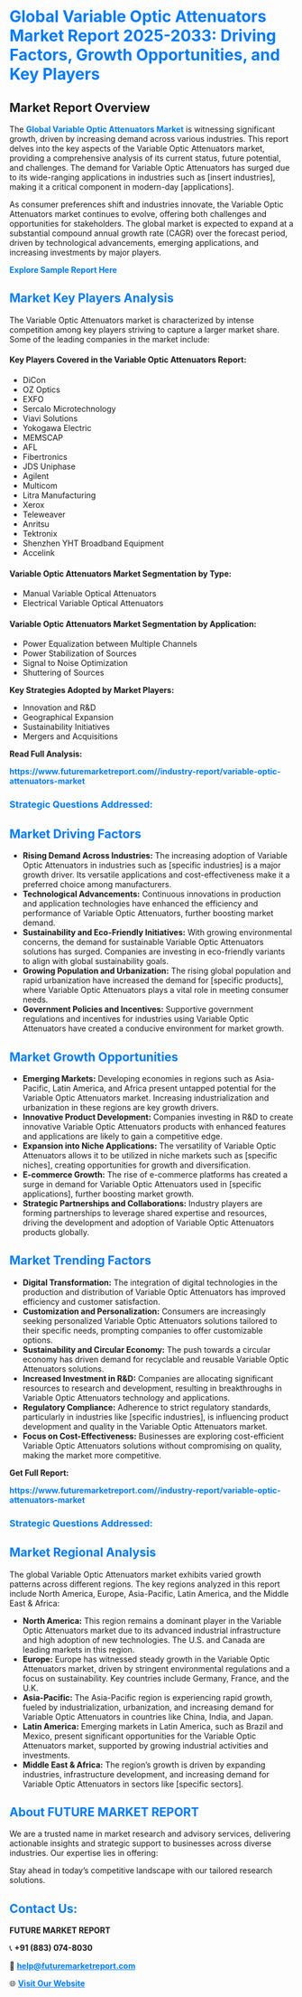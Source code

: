 <h1 style="color: #007BFF;">Global Variable Optic Attenuators Market Report 2025-2033: Driving Factors, Growth Opportunities, and Key Players</h1>

<section id="overview">
<h2>Market Report Overview</h2>
<p>The <a href="https://www.futuremarketreport.com//industry-report/variable-optic-attenuators-market" style="color: #007BFF; text-decoration: none;"><strong>Global Variable Optic Attenuators Market</strong></a> is witnessing significant growth, driven by increasing demand across various industries. This report delves into the key aspects of the Variable Optic Attenuators market, providing a comprehensive analysis of its current status, future potential, and challenges. The demand for Variable Optic Attenuators has surged due to its wide-ranging applications in industries such as [insert industries], making it a critical component in modern-day [applications].</p>
<p>As consumer preferences shift and industries innovate, the Variable Optic Attenuators market continues to evolve, offering both challenges and opportunities for stakeholders. The global market is expected to expand at a substantial compound annual growth rate (CAGR) over the forecast period, driven by technological advancements, emerging applications, and increasing investments by major players.</p>
</section>

<section id="overview">
<p><a href="https://www.futuremarketreport.com//request-sample/reportId=84733" style="color: #007BFF; text-decoration: none;"><strong>Explore Sample Report Here</strong></a></p>
</section>

<section id="key-players">
<h2 style="color: #007BFF;">Market Key Players Analysis</h2>
<p>The Variable Optic Attenuators market is characterized by intense competition among key players striving to capture a larger market share. Some of the leading companies in the market include:</p>
<h4>Key Players Covered in the Variable Optic Attenuators Report:</h4>
<ul><li>DiCon</li><li>OZ Optics</li><li>EXFO</li><li>Sercalo Microtechnology</li><li>Viavi Solutions</li><li>Yokogawa Electric</li><li>MEMSCAP</li><li>AFL</li><li>Fibertronics</li><li>JDS Uniphase</li><li>Agilent</li><li>Multicom</li><li>Litra Manufacturing</li><li>Xerox</li><li>Teleweaver</li><li>Anritsu</li><li>Tektronix</li><li>Shenzhen YHT Broadband Equipment</li><li>Accelink</li></ul>
<h4>Variable Optic Attenuators Market Segmentation by Type:</h4>
<ul><li>Manual Variable Optical Attenuators</li><li>Electrical Variable Optical Attenuators</li></ul>

<h4>Variable Optic Attenuators Market Segmentation by Application:</h4>
<ul><li>Power Equalization between Multiple Channels</li><li>Power Stabilization of Sources</li><li>Signal to Noise Optimization</li><li>Shuttering of Sources</li></ul>
<p><strong>Key Strategies Adopted by Market Players:</strong></p>
<ul>
<li>Innovation and R&D</li>
<li>Geographical Expansion</li>
<li>Sustainability Initiatives</li>
<li>Mergers and Acquisitions</li>
</ul>
</section>

<section>
<p><strong>Read Full Analysis: </strong></p><a href="https://www.futuremarketreport.com//industry-report/variable-optic-attenuators-market" style="color: #007BFF; text-decoration: none;"><strong>https://www.futuremarketreport.com//industry-report/variable-optic-attenuators-market</strong></a>
<h3 style="color: #007BFF;">Strategic Questions Addressed:</h3>
</section>

<section id="driving-factors">
<h2 style="color: #007BFF;">Market Driving Factors</h2>
<ul>
<li><strong>Rising Demand Across Industries:</strong> The increasing adoption of Variable Optic Attenuators in industries such as [specific industries] is a major growth driver. Its versatile applications and cost-effectiveness make it a preferred choice among manufacturers.</li>
<li><strong>Technological Advancements:</strong> Continuous innovations in production and application technologies have enhanced the efficiency and performance of Variable Optic Attenuators, further boosting market demand.</li>
<li><strong>Sustainability and Eco-Friendly Initiatives:</strong> With growing environmental concerns, the demand for sustainable Variable Optic Attenuators solutions has surged. Companies are investing in eco-friendly variants to align with global sustainability goals.</li>
<li><strong>Growing Population and Urbanization:</strong> The rising global population and rapid urbanization have increased the demand for [specific products], where Variable Optic Attenuators plays a vital role in meeting consumer needs.</li>
<li><strong>Government Policies and Incentives:</strong> Supportive government regulations and incentives for industries using Variable Optic Attenuators have created a conducive environment for market growth.</li>
</ul>
</section>

<section id="growth-opportunities">
<h2 style="color: #007BFF;">Market Growth Opportunities</h2>
<ul>
<li><strong>Emerging Markets:</strong> Developing economies in regions such as Asia-Pacific, Latin America, and Africa present untapped potential for the Variable Optic Attenuators market. Increasing industrialization and urbanization in these regions are key growth drivers.</li>
<li><strong>Innovative Product Development:</strong> Companies investing in R&D to create innovative Variable Optic Attenuators products with enhanced features and applications are likely to gain a competitive edge.</li>
<li><strong>Expansion into Niche Applications:</strong> The versatility of Variable Optic Attenuators allows it to be utilized in niche markets such as [specific niches], creating opportunities for growth and diversification.</li>
<li><strong>E-commerce Growth:</strong> The rise of e-commerce platforms has created a surge in demand for Variable Optic Attenuators used in [specific applications], further boosting market growth.</li>
<li><strong>Strategic Partnerships and Collaborations:</strong> Industry players are forming partnerships to leverage shared expertise and resources, driving the development and adoption of Variable Optic Attenuators products globally.</li>
</ul>
</section>

<section id="trending-factors">
<h2 style="color: #007BFF;">Market Trending Factors</h2>
<ul>
<li><strong>Digital Transformation:</strong> The integration of digital technologies in the production and distribution of Variable Optic Attenuators has improved efficiency and customer satisfaction.</li>
<li><strong>Customization and Personalization:</strong> Consumers are increasingly seeking personalized Variable Optic Attenuators solutions tailored to their specific needs, prompting companies to offer customizable options.</li>
<li><strong>Sustainability and Circular Economy:</strong> The push towards a circular economy has driven demand for recyclable and reusable Variable Optic Attenuators solutions.</li>
<li><strong>Increased Investment in R&D:</strong> Companies are allocating significant resources to research and development, resulting in breakthroughs in Variable Optic Attenuators technology and applications.</li>
<li><strong>Regulatory Compliance:</strong> Adherence to strict regulatory standards, particularly in industries like [specific industries], is influencing product development and quality in the Variable Optic Attenuators market.</li>
<li><strong>Focus on Cost-Effectiveness:</strong> Businesses are exploring cost-efficient Variable Optic Attenuators solutions without compromising on quality, making the market more competitive.</li>
</ul>
</section>

<section>
<p><strong>Get Full Report: </strong></p><a href="https://www.futuremarketreport.com//industry-report/variable-optic-attenuators-market" style="color: #007BFF; text-decoration: none;"><strong>https://www.futuremarketreport.com//industry-report/variable-optic-attenuators-market</strong></a>
<h3 style="color: #007BFF;">Strategic Questions Addressed:</h3>
</section>


<section id="regional-analysis">
<h2 style="color: #007BFF;">Market Regional Analysis</h2>
<p>The global Variable Optic Attenuators market exhibits varied growth patterns across different regions. The key regions analyzed in this report include North America, Europe, Asia-Pacific, Latin America, and the Middle East & Africa:</p>
<ul>
<li><strong>North America:</strong> This region remains a dominant player in the Variable Optic Attenuators market due to its advanced industrial infrastructure and high adoption of new technologies. The U.S. and Canada are leading markets in this region.</li>
<li><strong>Europe:</strong> Europe has witnessed steady growth in the Variable Optic Attenuators market, driven by stringent environmental regulations and a focus on sustainability. Key countries include Germany, France, and the U.K.</li>
<li><strong>Asia-Pacific:</strong> The Asia-Pacific region is experiencing rapid growth, fueled by industrialization, urbanization, and increasing demand for Variable Optic Attenuators in countries like China, India, and Japan.</li>
<li><strong>Latin America:</strong> Emerging markets in Latin America, such as Brazil and Mexico, present significant opportunities for the Variable Optic Attenuators market, supported by growing industrial activities and investments.</li>
<li><strong>Middle East & Africa:</strong> The region’s growth is driven by expanding industries, infrastructure development, and increasing demand for Variable Optic Attenuators in sectors like [specific sectors].</li>
</ul>
</section>

<footer>
<h2 style="color: #007BFF;">About FUTURE MARKET REPORT</h2>
<p>We are a trusted name in market research and advisory services, delivering actionable insights and strategic support to businesses across diverse industries. Our expertise lies in offering:</p>

<p>Stay ahead in today’s competitive landscape with our tailored research solutions.</p>

<h2 style="color: #007BFF;">Contact Us:</h2>
<p><strong>FUTURE MARKET REPORT</strong></p>
<p>📞 <strong>+91 (883) 074-8030</strong></p>
<p>📧 <strong><a href="mailto:help@futuremarketreport.com" style="color: #007BFF;">help@futuremarketreport.com</a></strong></p>
<p>🌐 <strong><a href="https://www.futuremarketreport.com/" style="color: #007BFF;">Visit Our Website</a></strong></p>
</footer>
